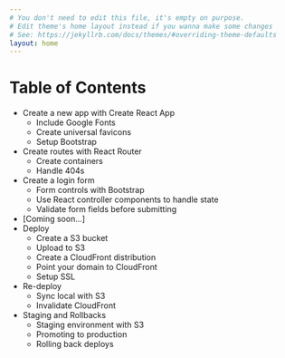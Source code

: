 ```yaml
---
# You don't need to edit this file, it's empty on purpose.
# Edit theme's home layout instead if you wanna make some changes
# See: https://jekyllrb.com/docs/themes/#overriding-theme-defaults
layout: home
---
```


# Table of Contents

- Create a new app with Create React App
  - Include Google Fonts
  - Create universal favicons
  - Setup Bootstrap
- Create routes with React Router
  - Create containers
  - Handle 404s
- Create a login form
  - Form controls with Bootstrap
  - Use React controller components to handle state
  - Validate form fields before submitting
- [Coming soon...]
- Deploy
  - Create a S3 bucket
  - Upload to S3
  - Create a CloudFront distribution
  - Point your domain to CloudFront
  - Setup SSL
- Re-deploy
  - Sync local with S3
  - Invalidate CloudFront
- Staging and Rollbacks
  - Staging environment with S3
  - Promoting to production
  - Rolling back deploys
